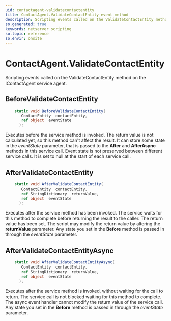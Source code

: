 ```yaml
---
uid: contactagent-validatecontactentity
title: ContactAgent.ValidateContactEntity event method
description: Scripting events called on the ValidateContactEntity method on the ContactAgent service agent.
so.generated: true
keywords: netserver scripting
so.topic: reference
so.envir: onsite
---
```

# ContactAgent.ValidateContactEntity

Scripting events called on the <see cref='M:IContactAgent.ValidateContactEntity'>ValidateContactEntity</see> method on the <see cref='IContactAgent'>IContactAgent</see>  service agent.

## BeforeValidateContactEntity
```cs
    static void BeforeValidateContactEntity(
       ContactEntity  contactEntity,
       ref object  eventState
      );
```
Executes before the service method is invoked.
The return value is not calculated yet, so this method can't affect the result.
It can store some state in the *eventState* parameter, that is passed to the **After** and **AfterAsync** methods in this service call.
Event state is not preserved between different service calls. It is set to null at the start of each service call.
## AfterValidateContactEntity
```cs
    static void AfterValidateContactEntity(
       ContactEntity  contactEntity,
       ref StringDictionary  returnValue,
       ref object  eventState
      );
```
Executes after the service method has been invoked. The service waits for this method to complete before returning the result to the caller.
The return value has been set. The script may modify the return value by altering the **returnValue** parameter.
Any state you set in the **Before** method is passed in through the *eventState* parameter.
## AfterValidateContactEntityAsync
```cs
    static void AfterValidateContactEntityAsync(
       ContactEntity  contactEntity,
       ref StringDictionary  returnValue,
       ref object  eventState
      );
```
Executes after the service method is invoked, without waiting for the call to return.
The service call is not blocked waiting for this method to complete.
The async event handler cannot modify the return value of the service call.
Any state you set in the **Before** method is passed in through the *eventState* parameter.

